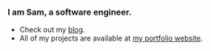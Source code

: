 ### I am Sam, a software engineer.
- Check out my [blog](https://samabdullaev.medium.com).
- All of my projects are available at [my portfolio website](https://samabdullaev.vercel.app/).
